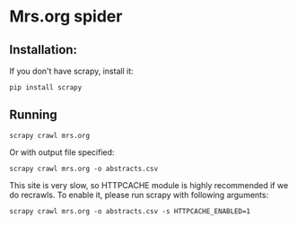 Mrs.org spider
===

Installation:
---

If you don't have scrapy, install it:

    pip install scrapy

Running
---

    scrapy crawl mrs.org

Or with output file specified:

    scrapy crawl mrs.org -o abstracts.csv

This site is very slow, so HTTPCACHE module is highly recommended if we do recrawls. To enable it, please run scrapy with following arguments:

    scrapy crawl mrs.org -o abstracts.csv -s HTTPCACHE_ENABLED=1